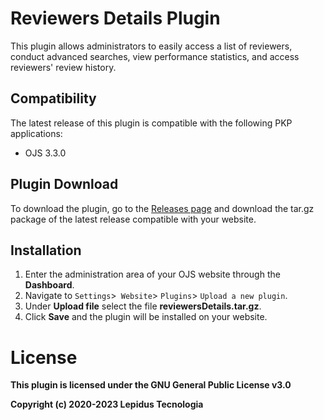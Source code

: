 # Reviewers Details Plugin 

This plugin allows administrators to easily access a list of reviewers, conduct advanced searches, view performance statistics, and access reviewers' review history.

## Compatibility

The latest release of this plugin is compatible with the following PKP applications:

* OJS 3.3.0


## Plugin Download

To download the plugin, go to the [Releases page](https://github.com/lepidus/reviewersDetails/releases) and download the tar.gz package of the latest release compatible with your website.

## Installation

1. Enter the administration area of ​​your OJS website through the __Dashboard__.
2. Navigate to `Settings`>` Website`> `Plugins`> `Upload a new plugin`.
3. Under __Upload file__ select the file __reviewersDetails.tar.gz__.
4. Click __Save__ and the plugin will be installed on your website.


# License
__This plugin is licensed under the GNU General Public License v3.0__

__Copyright (c) 2020-2023 Lepidus Tecnologia__
